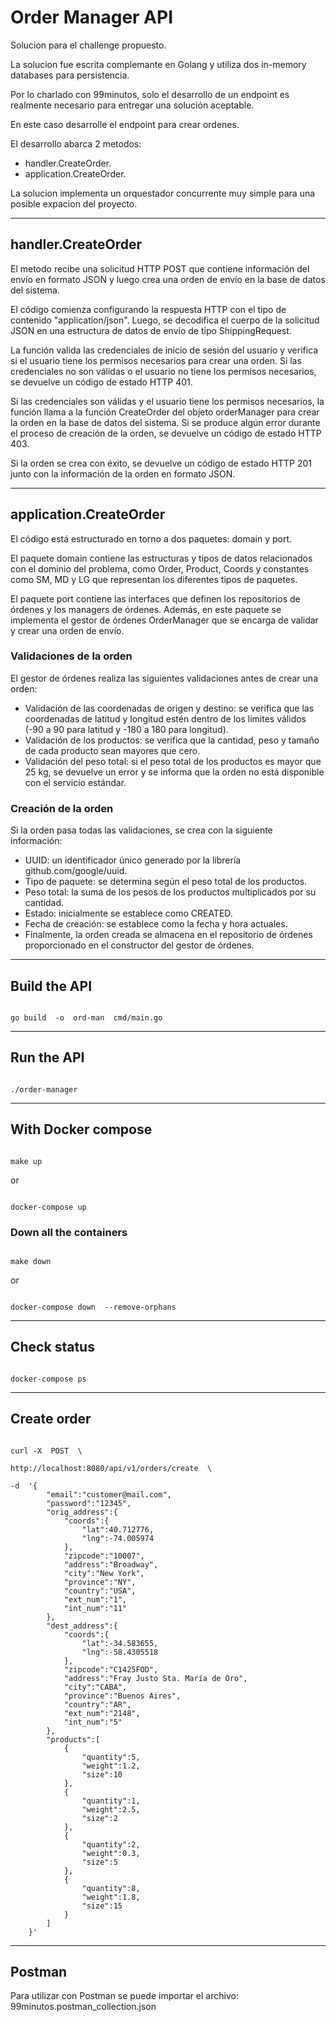 # Order Manager API

Solucion para el challenge propuesto.

La solucion fue escrita complemante en Golang y utiliza dos in-memory databases para persistencia.

Por lo charlado con 99minutos, solo el desarrollo de un endpoint es realmente necesario para entregar una solución aceptable.

En este caso desarrolle el endpoint para crear ordenes.

El desarrollo abarca 2 metodos:

- handler.CreateOrder.
- application.CreateOrder.

La solucion implementa un orquestador concurrente muy simple para una posible expacion del proyecto.

---

## handler.CreateOrder

El metodo recibe una solicitud HTTP POST que contiene información del envío en formato JSON y luego crea una orden de envío en la base de datos del sistema.

El código comienza configurando la respuesta HTTP con el tipo de contenido "application/json". Luego, se decodifica el cuerpo de la solicitud JSON en una estructura de datos de envío de tipo ShippingRequest.

La función valida las credenciales de inicio de sesión del usuario y verifica si el usuario tiene los permisos necesarios para crear una orden. Si las credenciales no son válidas o el usuario no tiene los permisos necesarios, se devuelve un código de estado HTTP 401.

Si las credenciales son válidas y el usuario tiene los permisos necesarios, la función llama a la función CreateOrder del objeto orderManager para crear la orden en la base de datos del sistema. Si se produce algún error durante el proceso de creación de la orden, se devuelve un código de estado HTTP 403.

Si la orden se crea con éxito, se devuelve un código de estado HTTP 201 junto con la información de la orden en formato JSON.

---

## application.CreateOrder

El código está estructurado en torno a dos paquetes: domain y port.

El paquete domain contiene las estructuras y tipos de datos relacionados con el dominio del problema, como Order, Product, Coords y constantes como SM, MD y LG que representan los diferentes tipos de paquetes.

El paquete port contiene las interfaces que definen los repositorios de órdenes y los managers de órdenes. Además, en este paquete se implementa el gestor de órdenes OrderManager que se encarga de validar y crear una orden de envío.

### Validaciones de la orden

El gestor de órdenes realiza las siguientes validaciones antes de crear una orden:

- Validación de las coordenadas de origen y destino: se verifica que las coordenadas de latitud y longitud estén dentro de los límites válidos (-90 a 90 para latitud y -180 a 180 para longitud).
- Validación de los productos: se verifica que la cantidad, peso y tamaño de cada producto sean mayores que cero.
- Validación del peso total: si el peso total de los productos es mayor que 25 kg, se devuelve un error y se informa que la orden no está disponible con el servicio estándar.

### Creación de la orden

Si la orden pasa todas las validaciones, se crea con la siguiente información:

- UUID: un identificador único generado por la librería github.com/google/uuid.
- Tipo de paquete: se determina según el peso total de los productos.
- Peso total: la suma de los pesos de los productos multiplicados por su cantidad.
- Estado: inicialmente se establece como CREATED.
- Fecha de creación: se establece como la fecha y hora actuales.
- Finalmente, la orden creada se almacena en el repositorio de órdenes proporcionado en el constructor del gestor de órdenes.

---

## Build the API

```shell script

go build  -o  ord-man  cmd/main.go

```

---

## Run the API

```shell script

./order-manager

```

---

## With Docker compose

```shell script

make up

```

or

```shell script

docker-compose up

```

### Down all the containers

```shell script

make down

```

or

```shell script

docker-compose down  --remove-orphans

```

---

## Check status

```shell script

docker-compose ps

```

---

## Create order

```shell script

curl -X  POST  \

http://localhost:8080/api/v1/orders/create  \

-d  '{
        "email":"customer@mail.com",
        "password":"12345",
        "orig_address":{
            "coords":{
                "lat":40.712776,
                "lng":-74.005974
            },
            "zipcode":"10007",
            "address":"Broadway",
            "city":"New York",
            "province":"NY",
            "country":"USA",
            "ext_num":"1",
            "int_num":"11"
        },
        "dest_address":{
            "coords":{
                "lat":-34.583655,
                "lng":-58.4305518
            },
            "zipcode":"C1425FOD",
            "address":"Fray Justo Sta. María de Oro",
            "city":"CABA",
            "province":"Buenos Aires",
            "country":"AR",
            "ext_num":"2148",
            "int_num":"5"
        },
        "products":[
            {
                "quantity":5,
                "weight":1.2,
                "size":10
            },
            {
                "quantity":1,
                "weight":2.5,
                "size":2
            },
            {
                "quantity":2,
                "weight":0.3,
                "size":5
            },
            {
                "quantity":8,
                "weight":1.8,
                "size":15
            }
        ]
    }'

```
---

## Postman

Para utilizar con Postman se puede importar el archivo: 99minutos.postman_collection.json
